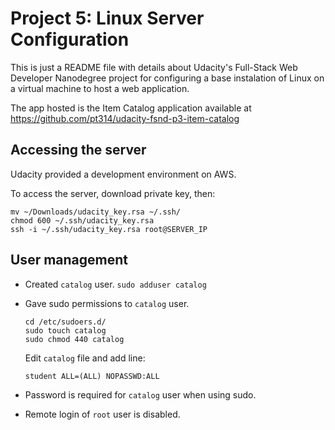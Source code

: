 Project 5: Linux Server Configuration
=====================================

This is just a README file with details about Udacity's Full-Stack Web Developer Nanodegree project for configuring a base instalation of Linux on a virtual machine to host a web application.

The app hosted is the Item Catalog application available at https://github.com/pt314/udacity-fsnd-p3-item-catalog


Accessing the server
--------------------

Udacity provided a development environment on AWS.

To access the server, download private key, then:

```
mv ~/Downloads/udacity_key.rsa ~/.ssh/
chmod 600 ~/.ssh/udacity_key.rsa
ssh -i ~/.ssh/udacity_key.rsa root@SERVER_IP
```


User management
---------------

- Created `catalog` user.
  ```sudo adduser catalog```

- Gave sudo permissions to `catalog` user.
  ```
  cd /etc/sudoers.d/
  sudo touch catalog
  sudo chmod 440 catalog
  ```
  Edit `catalog` file and add line:
  ```
  student ALL=(ALL) NOPASSWD:ALL
  ```

- Password is required for `catalog` user when using sudo.

- Remote login of `root` user is disabled.

